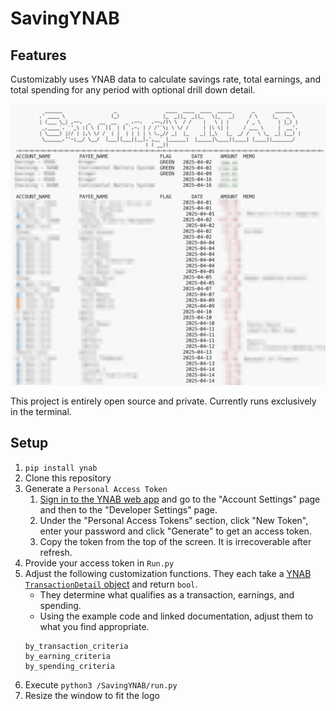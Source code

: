 # SavingYNAB
## Features
Customizably uses YNAB data to calculate savings rate, total earnings, and total spending for any period with optional drill down detail.

![](screenshots/savings_dtl.png)

This project is entirely open source and private. Currently runs exclusively in the terminal.

## Setup
1) `pip install ynab`
2) Clone this repository
3) Generate a `Personal Access Token`
   1) [Sign in to the YNAB web app](https://app.ynab.com/settings) and go to the "Account Settings" page and then to the "Developer Settings" page.
   2) Under the "Personal Access Tokens" section, click "New Token", enter your password and click "Generate" to get an access token.
   3) Copy the token from the top of the screen. It is irrecoverable after refresh.
4) Provide your access token in `Run.py`
5) Adjust the following customization functions. They each take a [YNAB `TransactionDetail` object](https://github.com/ynab/ynab-sdk-python/blob/main/docs/TransactionDetail.md) and return `bool`. 
    - They determine what qualifies as a transaction, earnings, and spending.
   - Using the example code and linked documentation, adjust them to what you find appropriate.
    ```
    by_transaction_criteria
    by_earning_criteria
    by_spending_criteria
    ```
6) Execute `python3 /SavingYNAB/run.py`
7) Resize the window to fit the logo
